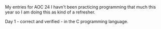 My entries for AOC 24
I havn't been practicing programming that much this year so I am doing this as kind of a refresher.

Day 1 - correct and verified - in the C programming language. 

